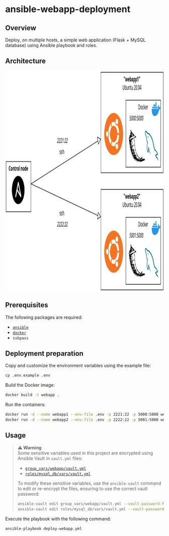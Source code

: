 # ansible-webapp-deployment

## Overview

Deploy, on multiple hosts, a simple web application (Flask + MySQL database) using Ansible playbook and roles.

## Architecture

<div align="center">
    <img src="assets/img/diagram-ansible-webapp-deployment.png" alt="diagram-ansible-webapp-deployment" width="700" height="700"/>
</div>

## Prerequisites

The following packages are required:

- [`ansible`](https://docs.ansible.com/ansible/latest/installation_guide/index.html)
- [`docker`](https://docs.docker.com/engine/install/)
- `sshpass`

## Deployment preparation

Copy and customize the environment variables using the example file:

```bash
cp .env.example .env
```

Build the Docker image:

```bash
docker build -t webapp .
```

Run the containers:

```bash
docker run -d --name webapp1 --env-file .env -p 2221:22 -p 5000:5000 webapp
docker run -d --name webapp2 --env-file .env -p 2222:22 -p 5001:5000 webapp
```

## Usage

> **⚠️ Warning**  
> Some sensitive variables used in this project are encrypted using Ansible Vault in `vault.yml` files:  
> - [`group_vars/webapp/vault.yml`](https://github.com/avirgos/ansible-webapp-deployment/blob/master/group_vars/webapp/vault.yml)  
> - [`roles/mysql_db/vars/vault.yml`](https://github.com/avirgos/ansible-webapp-deployment/blob/master/roles/mysql_db/vars/vault.yml)  
>  
> To modify these sensitive variables, use the `ansible-vault` command to edit or re-encrypt the files, ensuring to use the correct vault password:
> ```bash
> ansible-vault edit group_vars/webapp/vault.yml --vault-password-file .vault_pass.txt
> ansible-vault edit roles/mysql_db/vars/vault.yml --vault-password-file .vault_pass.txt
> ```

Execute the playbook with the following command:

```bash
ansible-playbook deploy-webapp.yml
```